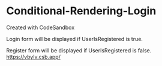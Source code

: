 # Conditional-Rendering-Login
Created with CodeSandbox

Login form will be displayed if UserIsRegistered is true.

Register form will be displayed if UserIsRegistered is false.
https://vbylv.csb.app/

